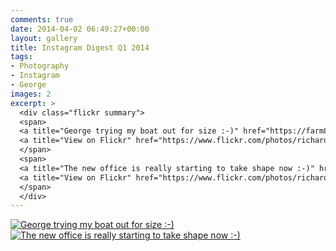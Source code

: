 ```yaml
---
comments: true
date: 2014-04-02 06:49:27+00:00
layout: gallery
title: Instagram Digest Q1 2014
tags:
- Photography
- Instagram
- George
images: 2
excerpt: >
  <div class="flickr summary">
  <span>
  <a title="George trying my boat out for size :-)" href="https://farm8.staticflickr.com/7138/13185505585_ac6317ed4e_b.jpg" class="image cboxElement" rel="gallery1"><img src="https://farm8.staticflickr.com/7138/13185505585_ac6317ed4e_q.jpg" alt="George trying my boat out for size :-)"></a>
  <a title="View on Flickr" href="https://www.flickr.com/photos/richard-perry/13185505585/" class="flickrlink"> </a>
  </span>
  <span>
  <a title="The new office is really starting to take shape now :-)" href="https://farm6.staticflickr.com/5249/13538433303_a9126934db_b.jpg" class="image cboxElement" rel="gallery1"><img src="https://farm6.staticflickr.com/5249/13538433303_a9126934db_q.jpg" alt="The new office is really starting to take shape now :-)"></a>
  <a title="View on Flickr" href="https://www.flickr.com/photos/richard-perry/13538433303/" class="flickrlink"> </a>
  </span>
  </div>
---
```


<div class="flickr gallery">
<span>
<a title="George trying my boat out for size :-)" href="https://farm8.staticflickr.com/7138/13185505585_ac6317ed4e_b.jpg" class="image cboxElement" rel="gallery0"><img src="https://farm8.staticflickr.com/7138/13185505585_ac6317ed4e_q.jpg" alt="George trying my boat out for size :-)"></a>
<a title="View on Flickr" href="https://www.flickr.com/photos/richard-perry/13185505585/" class="flickrlink"> </a>
</span>
<span>
<a title="The new office is really starting to take shape now :-)" href="https://farm6.staticflickr.com/5249/13538433303_a9126934db_b.jpg" class="image cboxElement" rel="gallery0"><img src="https://farm6.staticflickr.com/5249/13538433303_a9126934db_q.jpg" alt="The new office is really starting to take shape now :-)"></a>
<a title="View on Flickr" href="https://www.flickr.com/photos/richard-perry/13538433303/" class="flickrlink"> </a>
</span>
</div>